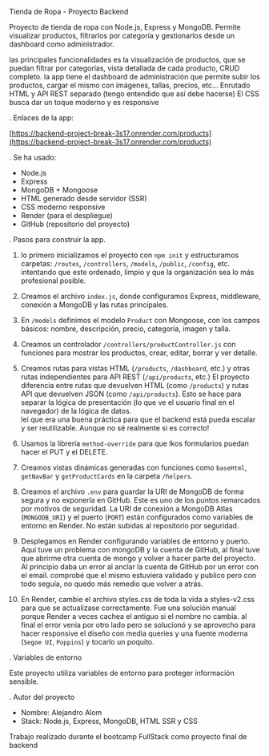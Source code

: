 Tienda de Ropa - Proyecto Backend

Proyecto de tienda de ropa con Node.js, Express y MongoDB. 
Permite visualizar productos, filtrarlos por categoría y gestionarlos desde un dashboard como administrador.

las principales funcionalidades es la visualización de productos, que se puedan filtrar por categorías, vista detallada de cada producto, CRUD completo.
la app tiene el dashboard de administración que permite subir los productos, cargar el mismo con imágenes, tallas, precios, etc...
Enrutado HTML y API REST separado (tengo entendido que así debe hacerse)
El CSS busca dar un toque moderno y es responsive

. Enlaces de la app:

[https://backend-project-break-3s17.onrender.com/products](https://backend-project-break-3s17.onrender.com/products)

. Se ha usado:

- Node.js
- Express
- MongoDB + Mongoose
- HTML generado desde servidor (SSR)
- CSS moderno responsive
- Render (para el despliegue)
- GitHub (repositorio del proyecto)

. Pasos para construir la app.

1. lo primero inicializamos el proyecto con `npm init` y estructuramos carpetas: `/routes`, `/controllers`, `/models`, `/public`, `/config`, etc. intentando que este ordenado, limpio y que la organización sea lo más profesional posible.

2. Creamos el archivo `index.js`, donde configuramos Express, middleware, conexión a MongoDB y las rutas principales.

3. En `/models` definimos el modelo `Product` con Mongoose, con los campos básicos: nombre, descripción, precio, categoría, imagen y talla.

4. Creamos un controlador `/controllers/productController.js` con funciones para mostrar los productos, crear, editar, borrar y ver detalle.

5. Creamos rutas para vistas HTML (`/products`, `/dashboard`, etc.) y otras rutas independientes para API REST (`/api/products`, etc.)
El proyecto diferencia entre rutas que devuelven HTML (como `/products`) y rutas API que devuelven JSON (como `/api/products`).
Esto se hace para separar la lógica de presentación (lo que ve el usuario final en el navegador) de la lógica de datos.  
leí que era una buena práctica para que el backend está pueda escalar y ser reutilizable. Aunque no sé realmente si es correcto!

6. Usamos la librería `method-override` para que lkos formularios puedan hacer el PUT y el DELETE.

7. Creamos vistas dinámicas generadas con funciones como `baseHtml`, `getNavBar` y `getProductCards` en la carpeta `/helpers`.

8. Creamos el archivo `.env` para guardar la URI de MongoDB de forma segura y no exponerla en GitHub.
Este es uno de los puntos remarcados por motivos de seguridad. 
La URI de conexión a MongoDB Atlas (`MONGODB_URI`) y el puerto (`PORT`) están configurados como variables de entorno en Render. 
No están subidas al repositorio por seguridad.

9. Desplegamos en Render configurando variables de entorno y puerto.
Aquí tuve un problema con mongoDB y la cuenta de GitHub, al final tuve que abrirme otra cuenta de mongo y volver a hacer parte del proyecto.
Al principio daba un error al anclar la cuenta de GitHub por un error con el email. comprobé que el mismo estuviera validado y publico pero con todo seguía, no quedo más remedio que volver a atrás.

10. En Render, cambie el archivo styles.css de toda la vida a styles-v2.css para que se actualizase correctamente. 
Fue una solución manual porque Render a veces cachea el antiguo si el nombre no cambia. al final el error venia por otro lado pero se solucionó y se aprovecho para hacer responsive el diseño con media queries y una fuente moderna (`Segoe UI`, `Poppins`) y tocarlo un poquito.  

. Variables de entorno

Este proyecto utiliza variables de entorno para proteger información sensible.

. Autor del proyecto

- Nombre: Alejandro Alom
- Stack: Node.js, Express, MongoDB, HTML SSR y CSS

Trabajo realizado durante el bootcamp FullStack como proyecto final de backend